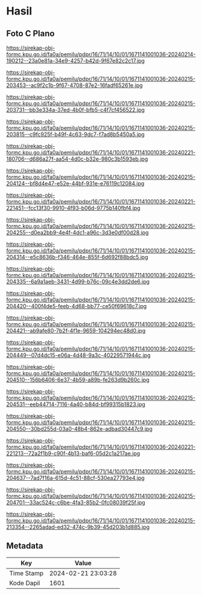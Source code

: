 # Hasil

## Foto C Plano

https://sirekap-obj-formc.kpu.go.id/fa0a/pemilu/pdpr/16/71/14/10/01/1671141001036-20240214-190212--23a0e81a-34e9-4257-b42d-9f67e82c2c17.jpg

https://sirekap-obj-formc.kpu.go.id/fa0a/pemilu/pdpr/16/71/14/10/01/1671141001036-20240215-203453--ac9f2c1b-9f67-4708-87e2-16fadf65261e.jpg

https://sirekap-obj-formc.kpu.go.id/fa0a/pemilu/pdpr/16/71/14/10/01/1671141001036-20240215-203731--bb3e334a-37ed-4b0f-bfb5-c4f7cf456522.jpg

https://sirekap-obj-formc.kpu.go.id/fa0a/pemilu/pdpr/16/71/14/10/01/1671141001036-20240215-203815--c9fc925f-b49f-4c63-9dc7-f7ad8b5450a5.jpg

https://sirekap-obj-formc.kpu.go.id/fa0a/pemilu/pdpr/16/71/14/10/01/1671141001036-20240221-180706--d686a27f-aa54-4d0c-b32e-980c3b1593eb.jpg

https://sirekap-obj-formc.kpu.go.id/fa0a/pemilu/pdpr/16/71/14/10/01/1671141001036-20240215-204124--bf8d4e47-e52e-44bf-931e-e76119c12084.jpg

https://sirekap-obj-formc.kpu.go.id/fa0a/pemilu/pdpr/16/71/14/10/01/1671141001036-20240221-221451--fcc13f30-9910-4f93-b06d-9775b140fbf4.jpg

https://sirekap-obj-formc.kpu.go.id/fa0a/pemilu/pdpr/16/71/14/10/01/1671141001036-20240215-204255--d0ea2bb9-4e4f-4dc1-a96c-3d3e0df00d28.jpg

https://sirekap-obj-formc.kpu.go.id/fa0a/pemilu/pdpr/16/71/14/10/01/1671141001036-20240215-204314--e5c8636b-f346-464e-855f-6d692f88bdc5.jpg

https://sirekap-obj-formc.kpu.go.id/fa0a/pemilu/pdpr/16/71/14/10/01/1671141001036-20240215-204335--6a9a1aeb-3431-4d99-b76c-09c4e3dd2de6.jpg

https://sirekap-obj-formc.kpu.go.id/fa0a/pemilu/pdpr/16/71/14/10/01/1671141001036-20240215-204420--400f4de5-feeb-4d68-bb77-ce50f69618c7.jpg

https://sirekap-obj-formc.kpu.go.id/fa0a/pemilu/pdpr/16/71/14/10/01/1671141001036-20240215-204421--ab9afe80-7b2f-4f1e-9659-104294ec48d0.jpg

https://sirekap-obj-formc.kpu.go.id/fa0a/pemilu/pdpr/16/71/14/10/01/1671141001036-20240215-204449--07d4dc15-e06a-4d48-9a3c-40229571944c.jpg

https://sirekap-obj-formc.kpu.go.id/fa0a/pemilu/pdpr/16/71/14/10/01/1671141001036-20240215-204510--156b6406-6e37-4b59-a89b-fe263d9b260c.jpg

https://sirekap-obj-formc.kpu.go.id/fa0a/pemilu/pdpr/16/71/14/10/01/1671141001036-20240215-204531--eeb44714-7116-4a40-b84d-bf99315b1823.jpg

https://sirekap-obj-formc.kpu.go.id/fa0a/pemilu/pdpr/16/71/14/10/01/1671141001036-20240215-204550--30bd255d-03a0-48b4-862e-adbad30447c9.jpg

https://sirekap-obj-formc.kpu.go.id/fa0a/pemilu/pdpr/16/71/14/10/01/1671141001036-20240221-221213--72a2f1b9-c90f-4b13-baf6-05d2c1a217ae.jpg

https://sirekap-obj-formc.kpu.go.id/fa0a/pemilu/pdpr/16/71/14/10/01/1671141001036-20240215-204637--7ad7f16a-615d-4c51-88cf-530ea27793e4.jpg

https://sirekap-obj-formc.kpu.go.id/fa0a/pemilu/pdpr/16/71/14/10/01/1671141001036-20240215-204701--33ac524c-c6be-4fa3-85b2-0fc08039f25f.jpg

https://sirekap-obj-formc.kpu.go.id/fa0a/pemilu/pdpr/16/71/14/10/01/1671141001036-20240215-213354--2265adad-ed32-474c-9b39-45d203b1d885.jpg


## Metadata

| Key        | Value               |
| ---------- | ------------------- |
| Time Stamp | 2024-02-21 23:03:28 |
| Kode Dapil | 1601                |



